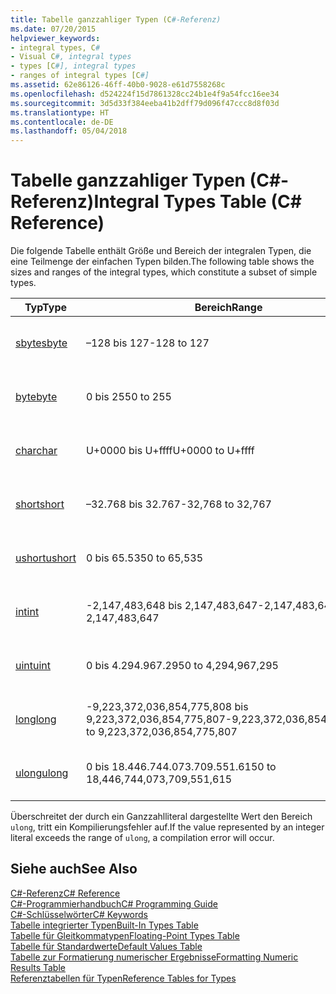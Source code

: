 ```yaml
---
title: Tabelle ganzzahliger Typen (C#-Referenz)
ms.date: 07/20/2015
helpviewer_keywords:
- integral types, C#
- Visual C#, integral types
- types [C#], integral types
- ranges of integral types [C#]
ms.assetid: 62e86126-46ff-40b0-9028-e61d7558268c
ms.openlocfilehash: d524224f15d7861328cc24b1e4f9a54fcc16ee34
ms.sourcegitcommit: 3d5d33f384eeba41b2dff79d096f47ccc8d8f03d
ms.translationtype: HT
ms.contentlocale: de-DE
ms.lasthandoff: 05/04/2018
---
```

# <a name="integral-types-table-c-reference"></a><span data-ttu-id="c3c0a-102">Tabelle ganzzahliger Typen (C#-Referenz)</span><span class="sxs-lookup"><span data-stu-id="c3c0a-102">Integral Types Table (C# Reference)</span></span>
<span data-ttu-id="c3c0a-103">Die folgende Tabelle enthält Größe und Bereich der integralen Typen, die eine Teilmenge der einfachen Typen bilden.</span><span class="sxs-lookup"><span data-stu-id="c3c0a-103">The following table shows the sizes and ranges of the integral types, which constitute a subset of simple types.</span></span>  
  
|<span data-ttu-id="c3c0a-104">Typ</span><span class="sxs-lookup"><span data-stu-id="c3c0a-104">Type</span></span>|<span data-ttu-id="c3c0a-105">Bereich</span><span class="sxs-lookup"><span data-stu-id="c3c0a-105">Range</span></span>|<span data-ttu-id="c3c0a-106">Größe</span><span class="sxs-lookup"><span data-stu-id="c3c0a-106">Size</span></span>|  
|----------|-----------|----------|  
|[<span data-ttu-id="c3c0a-107">sbyte</span><span class="sxs-lookup"><span data-stu-id="c3c0a-107">sbyte</span></span>](../../../csharp/language-reference/keywords/sbyte.md)|<span data-ttu-id="c3c0a-108">–128 bis 127</span><span class="sxs-lookup"><span data-stu-id="c3c0a-108">-128 to 127</span></span>|<span data-ttu-id="c3c0a-109">Ganze 8-Bit-Zahl mit Vorzeichen</span><span class="sxs-lookup"><span data-stu-id="c3c0a-109">Signed 8-bit integer</span></span>|  
|[<span data-ttu-id="c3c0a-110">byte</span><span class="sxs-lookup"><span data-stu-id="c3c0a-110">byte</span></span>](../../../csharp/language-reference/keywords/byte.md)|<span data-ttu-id="c3c0a-111">0 bis 255</span><span class="sxs-lookup"><span data-stu-id="c3c0a-111">0 to 255</span></span>|<span data-ttu-id="c3c0a-112">8-Bit-Ganzzahl ohne Vorzeichen</span><span class="sxs-lookup"><span data-stu-id="c3c0a-112">Unsigned 8-bit integer</span></span>|  
|[<span data-ttu-id="c3c0a-113">char</span><span class="sxs-lookup"><span data-stu-id="c3c0a-113">char</span></span>](../../../csharp/language-reference/keywords/char.md)|<span data-ttu-id="c3c0a-114">U+0000 bis U+ffff</span><span class="sxs-lookup"><span data-stu-id="c3c0a-114">U+0000 to U+ffff</span></span>|<span data-ttu-id="c3c0a-115">Ein Unicode-Zeichen (16 Bit)</span><span class="sxs-lookup"><span data-stu-id="c3c0a-115">Unicode 16-bit character</span></span>|  
|[<span data-ttu-id="c3c0a-116">short</span><span class="sxs-lookup"><span data-stu-id="c3c0a-116">short</span></span>](../../../csharp/language-reference/keywords/short.md)|<span data-ttu-id="c3c0a-117">–32.768 bis 32.767</span><span class="sxs-lookup"><span data-stu-id="c3c0a-117">-32,768 to 32,767</span></span>|<span data-ttu-id="c3c0a-118">Ganze 16-Bit-Zahl mit Vorzeichen</span><span class="sxs-lookup"><span data-stu-id="c3c0a-118">Signed 16-bit integer</span></span>|  
|[<span data-ttu-id="c3c0a-119">ushort</span><span class="sxs-lookup"><span data-stu-id="c3c0a-119">ushort</span></span>](../../../csharp/language-reference/keywords/ushort.md)|<span data-ttu-id="c3c0a-120">0 bis 65.535</span><span class="sxs-lookup"><span data-stu-id="c3c0a-120">0 to 65,535</span></span>|<span data-ttu-id="c3c0a-121">16-Bit-Ganzzahl ohne Vorzeichen</span><span class="sxs-lookup"><span data-stu-id="c3c0a-121">Unsigned 16-bit integer</span></span>|  
|[<span data-ttu-id="c3c0a-122">int</span><span class="sxs-lookup"><span data-stu-id="c3c0a-122">int</span></span>](../../../csharp/language-reference/keywords/int.md)|<span data-ttu-id="c3c0a-123">-2,147,483,648 bis 2,147,483,647</span><span class="sxs-lookup"><span data-stu-id="c3c0a-123">-2,147,483,648 to 2,147,483,647</span></span>|<span data-ttu-id="c3c0a-124">Eine 32-Bit-Ganzzahl mit Vorzeichen</span><span class="sxs-lookup"><span data-stu-id="c3c0a-124">Signed 32-bit integer</span></span>|  
|[<span data-ttu-id="c3c0a-125">uint</span><span class="sxs-lookup"><span data-stu-id="c3c0a-125">uint</span></span>](../../../csharp/language-reference/keywords/uint.md)|<span data-ttu-id="c3c0a-126">0 bis 4.294.967.295</span><span class="sxs-lookup"><span data-stu-id="c3c0a-126">0 to 4,294,967,295</span></span>|<span data-ttu-id="c3c0a-127">32-Bit Ganzzahl ohne Vorzeichen</span><span class="sxs-lookup"><span data-stu-id="c3c0a-127">Unsigned 32-bit integer</span></span>|  
|[<span data-ttu-id="c3c0a-128">long</span><span class="sxs-lookup"><span data-stu-id="c3c0a-128">long</span></span>](../../../csharp/language-reference/keywords/long.md)|<span data-ttu-id="c3c0a-129">-9,223,372,036,854,775,808 bis 9,223,372,036,854,775,807</span><span class="sxs-lookup"><span data-stu-id="c3c0a-129">-9,223,372,036,854,775,808 to 9,223,372,036,854,775,807</span></span>|<span data-ttu-id="c3c0a-130">64-Bit-Ganzzahl mit Vorzeichen</span><span class="sxs-lookup"><span data-stu-id="c3c0a-130">Signed 64-bit integer</span></span>|  
|[<span data-ttu-id="c3c0a-131">ulong</span><span class="sxs-lookup"><span data-stu-id="c3c0a-131">ulong</span></span>](../../../csharp/language-reference/keywords/ulong.md)|<span data-ttu-id="c3c0a-132">0 bis 18.446.744.073.709.551.615</span><span class="sxs-lookup"><span data-stu-id="c3c0a-132">0 to 18,446,744,073,709,551,615</span></span>|<span data-ttu-id="c3c0a-133">64-Bit-Ganzzahl ohne Vorzeichen</span><span class="sxs-lookup"><span data-stu-id="c3c0a-133">Unsigned 64-bit integer</span></span>|  
  
 <span data-ttu-id="c3c0a-134">Überschreitet der durch ein Ganzzahlliteral dargestellte Wert den Bereich `ulong`, tritt ein Kompilierungsfehler auf.</span><span class="sxs-lookup"><span data-stu-id="c3c0a-134">If the value represented by an integer literal exceeds the range of `ulong`, a compilation error will occur.</span></span>  
  
## <a name="see-also"></a><span data-ttu-id="c3c0a-135">Siehe auch</span><span class="sxs-lookup"><span data-stu-id="c3c0a-135">See Also</span></span>  
 [<span data-ttu-id="c3c0a-136">C#-Referenz</span><span class="sxs-lookup"><span data-stu-id="c3c0a-136">C# Reference</span></span>](../../../csharp/language-reference/index.md)  
 [<span data-ttu-id="c3c0a-137">C#-Programmierhandbuch</span><span class="sxs-lookup"><span data-stu-id="c3c0a-137">C# Programming Guide</span></span>](../../../csharp/programming-guide/index.md)  
 [<span data-ttu-id="c3c0a-138">C#-Schlüsselwörter</span><span class="sxs-lookup"><span data-stu-id="c3c0a-138">C# Keywords</span></span>](../../../csharp/language-reference/keywords/index.md)  
 [<span data-ttu-id="c3c0a-139">Tabelle integrierter Typen</span><span class="sxs-lookup"><span data-stu-id="c3c0a-139">Built-In Types Table</span></span>](../../../csharp/language-reference/keywords/built-in-types-table.md)  
 [<span data-ttu-id="c3c0a-140">Tabelle für Gleitkommatypen</span><span class="sxs-lookup"><span data-stu-id="c3c0a-140">Floating-Point Types Table</span></span>](../../../csharp/language-reference/keywords/floating-point-types-table.md)  
 [<span data-ttu-id="c3c0a-141">Tabelle für Standardwerte</span><span class="sxs-lookup"><span data-stu-id="c3c0a-141">Default Values Table</span></span>](../../../csharp/language-reference/keywords/default-values-table.md)  
 [<span data-ttu-id="c3c0a-142">Tabelle zur Formatierung numerischer Ergebnisse</span><span class="sxs-lookup"><span data-stu-id="c3c0a-142">Formatting Numeric Results Table</span></span>](../../../csharp/language-reference/keywords/formatting-numeric-results-table.md)  
 [<span data-ttu-id="c3c0a-143">Referenztabellen für Typen</span><span class="sxs-lookup"><span data-stu-id="c3c0a-143">Reference Tables for Types</span></span>](../../../csharp/language-reference/keywords/reference-tables-for-types.md)
